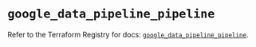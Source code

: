 # `google_data_pipeline_pipeline`

Refer to the Terraform Registry for docs: [`google_data_pipeline_pipeline`](https://registry.terraform.io/providers/hashicorp/google-beta/5.23.0/docs/resources/google_data_pipeline_pipeline).
